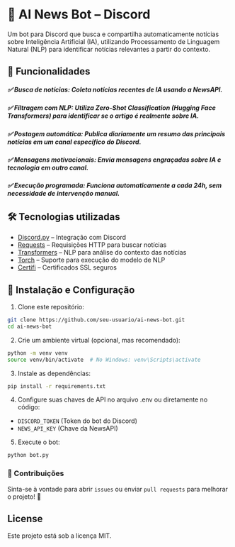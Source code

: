 # 🤖 AI News Bot – Discord


Um bot para Discord que busca e compartilha automaticamente notícias sobre Inteligência Artificial (IA), utilizando Processamento de Linguagem Natural (NLP) para identificar notícias relevantes a partir do contexto.

## 🚀 Funcionalidades

##### ✅ Busca de notícias: Coleta notícias recentes de IA usando a NewsAPI.
##### ✅ Filtragem com NLP: Utiliza Zero-Shot Classification (Hugging Face Transformers) para identificar se o artigo é realmente sobre IA.
##### ✅ Postagem automática: Publica diariamente um resumo das principais notícias em um canal específico do Discord.
##### ✅ Mensagens motivacionais: Envia mensagens engraçadas sobre IA e tecnologia em outro canal.
##### ✅ Execução programada: Funciona automaticamente a cada 24h, sem necessidade de intervenção manual.

## 🛠️ Tecnologias utilizadas
- [Discord.py] – Integração com Discord
- [Requests] – Requisições HTTP para buscar notícias
- [Transformers] – NLP para análise do contexto das notícias
- [Torch] – Suporte para execução do modelo de NLP
- [Certifi] – Certificados SSL seguros

## 🔧 Instalação e Configuração

1. Clone este repositório:
```sh
git clone https://github.com/seu-usuario/ai-news-bot.git
cd ai-news-bot
```

2. Crie um ambiente virtual (opcional, mas recomendado):

```sh
python -m venv venv
source venv/bin/activate  # No Windows: venv\Scripts\activate
```

3. Instale as dependências:
```sh
pip install -r requirements.txt
```

4. Configure suas chaves de API no arquivo .env ou diretamente no código:
- `DISCORD_TOKEN` (Token do bot do Discord)
- `NEWS_API_KEY` (Chave da NewsAPI)

5. Execute o bot:
```sh
python bot.py
```

### 📌 Contribuições
Sinta-se à vontade para abrir `issues` ou enviar `pull requests` para melhorar o projeto! 🚀

[Discord.py]:https://discordpy.readthedocs.io/
[Requests]:https://
[Transformers]:https://
[Torch]:https://pytorch.org/
[Certifi]:https://pypi.org/project/certifi/


## License

Este projeto está sob a licença MIT.
